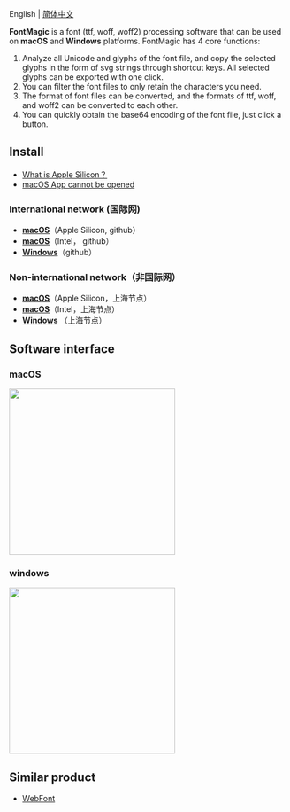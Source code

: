 English | [简体中文](./README-zh-CN.md)

**FontMagic** is a font (ttf, woff, woff2) processing software that can be used on **macOS** and **Windows** platforms. FontMagic has 4 core functions:

1. Analyze all Unicode and glyphs of the font file, and copy the selected glyphs in the form of svg strings through shortcut keys. All selected glyphs can be exported with one click.
2. You can filter the font files to only retain the characters you need.
3. The format of font files can be converted, and the formats of ttf, woff, and woff2 can be converted to each other.
4. You can quickly obtain the base64 encoding of the font file, just click a button.

## Install

* [What is Apple Silicon？](https://arayofsunshine.dev/blog/apple-silicon)
* [macOS App cannot be opened](https://arayofsunshine.dev/blog/macos-app-cannot-be-opened)

### International network (国际网)

* <a href="https://github.com/leibnizli/fontmagic/releases/download/v1.0.0/FontMagic-arm64-Apple-Silicon.dmg">**macOS**</a>（Apple Silicon, github）
* <a href="https://github.com/leibnizli/fontmagic/releases/download/v1.0.0/FontMagic-x86_64-Intel.dmg">**macOS**</a>（Intel， github）
* <a href="https://github.com/leibnizli/fontmagic/releases/download/v1.0.0/FontMagic.exe">**Windows**</a>（github）


### Non-international network（非国际网）

* <a href="https://thunkli.com/download/fontmagic-arm64-macos">**macOS**</a>（Apple Silicon，上海节点）
* <a href="https://thunkli.com/download/fontmagic-macos">**macOS**</a>（Intel，上海节点）
* <a href="https://thunkli.com/download/fontmagic-windows">**Windows**</a> （上海节点）


## Software interface

### macOS

<img src="https://github.com/leibnizli/fontmagic/assets/1193966/61587d8e-3643-475e-a96d-813ccb5a939c" width="300">

### windows

<img src="https://github.com/leibnizli/fontmagic/assets/1193966/8341cc3d-df4c-49dc-9361-9eebae2f7c45" width="300">

## Similar product

* <a href="https://github.com/leibnizli/WebFont">WebFont</a>
